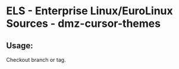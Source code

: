 # ELS - Enterprise Linux/EuroLinux Sources - dmz-cursor-themes 
## Usage:
  Checkout branch or tag.
